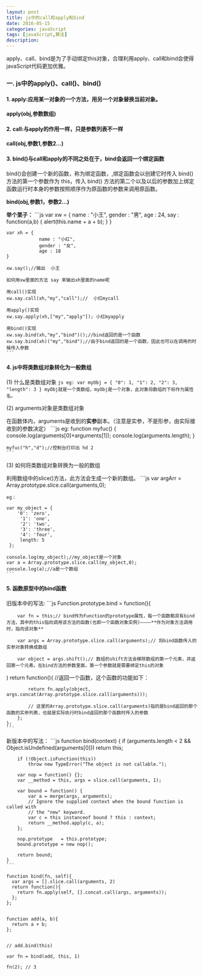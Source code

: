 ```yaml
---
layout: post
title: js中的call和apply和bind
date: 2016-05-15
categories: javaScript
tags: [javaScript,算法]
description: 
---
```


apply、call、bind是为了手动绑定this对象，合理利用apply、call和bind会使得javaScript代码更加优雅。

### 一. js中的apply()、call()、bind()

#### 1. apply:应用某一对象的一个方法，用另一个对象替换当前对象。

**apply(obj,参数数组)** 

#### 2. call:与apply的作用一样，只是参数列表不一样

**call(obj,参数1,参数2...)**

#### 3. bind()与call和apply的不同之处在于，bind会返回一个绑定函数

bind()会创建一个新的函数，称为绑定函数，,绑定函数会以创建它时传入 bind()方法的第一个参数作为 this，传入 bind() 方法的第二个以及以后的参数加上绑定函数运行时本身的参数按照顺序作为原函数的参数来调用原函数。

**bind(obj,参数1，参数2...)**

**举个栗子：**
	```js
	var xw = {
			    name : "小王",
			    gender : "男",
			    age : 24,
			    say : function(a,b) {
			      alert(this.name + a + b);
		    	}
      }
    
    var xh = {
			    name : "小红",
			    gender : "女",
			    age : 18
    }
    
    xw.say();//输出  小王

	如何用xw里面的方法 say 来输出xh里面的name呢
	
	用call()实现
	xw.say.call(xh,"my","call");//  小红mycall

	用apply()实现	
	xw.say.apply(xh,["my","apply"]); 小红myapply

	用bind()实现
	xw.say.bind(xh,"my","bind")();//bind返回的是一个函数
	xw.say.bind(xh)("my","bind");//由于bind返回的是一个函数，因此也可以在调用的时候传入参数
	```

#### 4. js中将类数组对象转化为一般数组

(1) 什么是类数组对象
	```js
	eg:
    var myObj = {
    	"0": 1,
    	"1": 2,
    	"2": 3,
    	"length": 3
    }
	myObj就是一个类数组，myObj是一个对象，此对象将数组的下标作为属性名。
	```

(2) arguments对象是类数组对象

在函数体内，arguments是收到的**实参**副本。（注意是实参，不是形参，由实际接收到的参数决定）
	```js
    eg:
    function myfuc() {
    	console.log(arguments[0]+arguments[1]);
    	console.log(arguments.length);
    }
    
    myfuc("h","d");//控制台打印出 hd 2
	```

(3) 如何将类数组对象转换为一般的数组

利用数组中的slice()方法，此方法会生成一个新的数组。
	```js
    var argArr = Array.prototype.slice.call(arguments,0);

	eg：

	var my_object = {
        '0': 'zero',
         '1': 'one',
         '2': 'two',
         '3': 'three',
         '4': 'four',
         length: 5
     };

    console.log(my_object);//my_object是一个对象
    var a = Array.prototype.slice.call(my_object,0);
    console.log(a);//a是一个数组
	```

#### 5. 函数原型中的bind函数

旧版本中的写法:
	```js
	Function.prototype.bind = function(){ 
	    
	    var fn = this;// bind作为Function的prototype属性，每一个函数都具有bind方法，其中的this指向调用该方法的函数(也即一个函数对象实例)————**作为对象方法调用时，指向该对象**
	    
	    var args = Array.prototype.slice.call(arguments);// 将bind函数传入的实参对象转换成数组
	    
	    var object = args.shift();// 数组的shift方法会移除数组的第一个元素，并返回第一个元素，在bind方法的参数里面，第一个参数就是需要绑定this的对象
)
	    return function(){ //返回一个函数，这个函数的功能如下：
	        
			return fn.apply(object, args.concat(Array.prototype.slice.call(arguments))); 

	        // 这里的Array.prototype.slice.call(arguments)指的是bind返回的那个函数的实参列表，也就是实际执行时bind返回的那个函数时传入的参数
	    }; 
	};
	```

新版本中的写法：
	```js
	function bind(context) {
	    if (arguments.length < 2 && Object.isUndefined(arguments[0]))
	        return this;
	
	    if (!Object.isFunction(this))
	        throw new TypeError("The object is not callable.");
	
	    var nop = function() {};
	    var __method = this, args = slice.call(arguments, 1);
	
	    var bound = function() {
	        var a = merge(args, arguments);
	        // Ignore the supplied context when the bound function is called with
	        // the "new" keyword.
	        var c = this instanceof bound ? this : context;
	        return __method.apply(c, a);
	    };
	
	    nop.prototype   = this.prototype;
	    bound.prototype = new nop();
	
	    return bound;
	}
	```
	
	
```
function bind(fn, self){
  var args = [].slice.call(arguments, 2)
  return function(){
    return fn.apply(self, [].concat.call(args, arguments));
  };
};


function add(a, b){
  return a + b;
};


// add.bind(this)

var fn = bind(add, this, 1)

fn(2); // 3

```


   





